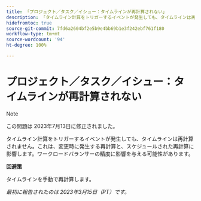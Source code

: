 ```yaml
---
title: 「プロジェクト／タスク／イシュー：タイムラインが再計算されない」
description: 「タイムライン計算をトリガーするイベントが発生しても、タイムラインは再計算されません。これは、変更時に発生する再計算と、スケジュールされた再計算に影響します。これは、ワークロードバランサーの精度に影響を与える可能性があります。」
hidefromtoc: true
source-git-commit: 7fd6a2604bf2e5b9e4bb69b1e3f242ebf761f180
workflow-type: tm+mt
source-wordcount: '94'
ht-degree: 100%

---
```



# プロジェクト／タスク／イシュー：タイムラインが再計算されない

>[!NOTE]
>
>この問題は 2023年7月13日に修正されました。

タイムライン計算をトリガーするイベントが発生しても、タイムラインは再計算されません。これは、変更時に発生する再計算と、スケジュールされた再計算に影響します。ワークロードバランサーの精度に影響を与える可能性があります。

**回避策**

タイムラインを手動で再計算します。

_最初に報告されたのは 2023年3月15日（PT）です。_

